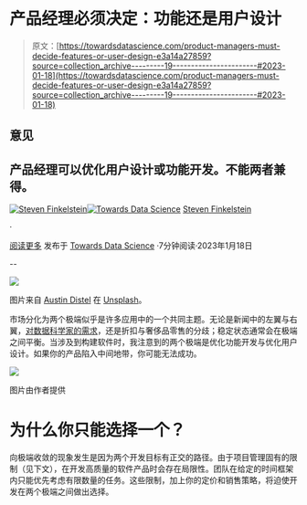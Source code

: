 # 产品经理必须决定：功能还是用户设计

> 原文：[https://towardsdatascience.com/product-managers-must-decide-features-or-user-design-e3a14a27859?source=collection_archive---------19-----------------------#2023-01-18](https://towardsdatascience.com/product-managers-must-decide-features-or-user-design-e3a14a27859?source=collection_archive---------19-----------------------#2023-01-18)

## 意见

## 产品经理可以优化用户设计或功能开发。不能两者兼得。

[](https://thedatageneralist.medium.com/?source=post_page-----e3a14a27859--------------------------------)[![Steven Finkelstein](../Images/042d68c3b1cc37a776771fb177ac2beb.png)](https://thedatageneralist.medium.com/?source=post_page-----e3a14a27859--------------------------------)[](https://towardsdatascience.com/?source=post_page-----e3a14a27859--------------------------------)[![Towards Data Science](../Images/a6ff2676ffcc0c7aad8aaf1d79379785.png)](https://towardsdatascience.com/?source=post_page-----e3a14a27859--------------------------------) [Steven Finkelstein](https://thedatageneralist.medium.com/?source=post_page-----e3a14a27859--------------------------------)

·

[阅读更多](https://medium.com/m/signin?actionUrl=https%3A%2F%2Fmedium.com%2F_%2Fsubscribe%2Fuser%2F32fc85d5b2b0&operation=register&redirect=https%3A%2F%2Ftowardsdatascience.com%2Fproduct-managers-must-decide-features-or-user-design-e3a14a27859&user=Steven+Finkelstein&userId=32fc85d5b2b0&source=post_page-32fc85d5b2b0----e3a14a27859---------------------post_header-----------) 发布于 [Towards Data Science](https://towardsdatascience.com/?source=post_page-----e3a14a27859--------------------------------) ·7分钟阅读·2023年1月18日

--

[](https://medium.com/m/signin?actionUrl=https%3A%2F%2Fmedium.com%2F_%2Fbookmark%2Fp%2Fe3a14a27859&operation=register&redirect=https%3A%2F%2Ftowardsdatascience.com%2Fproduct-managers-must-decide-features-or-user-design-e3a14a27859&source=-----e3a14a27859---------------------bookmark_footer-----------)![](../Images/db456f6851ca33a01597b987bbab77a5.png)

图片来自 [Austin Distel](https://unsplash.com/@austindistel?utm_source=unsplash&utm_medium=referral&utm_content=creditCopyText) 在 [Unsplash](https://unsplash.com/s/photos/startup-growth-chart?utm_source=unsplash&utm_medium=referral&utm_content=creditCopyText)。

市场分化为两个极端似乎是许多应用中的一个共同主题。无论是新闻中的左翼与右翼，[对数据科学家的需求](https://thedatageneralist.com/the-future-of-data-scientists/)，还是折扣与奢侈品零售的分歧；稳定状态通常会在极端之间平衡。当涉及到构建软件时，我注意到的两个极端是优化功能开发与优化用户设计。如果你的产品陷入中间地带，你可能无法成功。

![](../Images/aba6227f799da363c638ae737399fa05.png)

图片由作者提供

# 为什么你只能选择一个？

向极端收敛的现象发生是因为两个开发目标有正交的路径。由于项目管理固有的限制（见下文），在开发高质量的软件产品时会存在局限性。团队在给定的时间框架内只能优先考虑有限数量的任务。这些限制，加上你的定价和销售策略，将迫使开发在两个极端之间做出选择。
